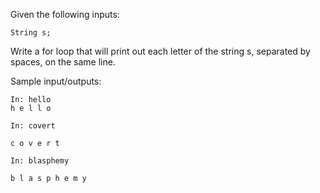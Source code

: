  Given the following inputs:

```
String s;
```

Write a for loop that will print out each letter of the string s, separated by spaces, on the same line.

Sample input/outputs:

```
In: hello
h e l l o
```

```
In: covert
```

```
c o v e r t
```

```
In: blasphemy
```

```
b l a s p h e m y
```

 